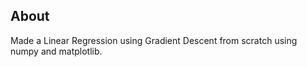 ## About

Made a Linear Regression using Gradient Descent from scratch using numpy and matplotlib.


